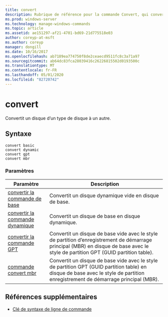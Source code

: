 ```yaml
---
title: convert
description: Rubrique de référence pour la commande Convert, qui convertit un disque d’un type de disque à un autre.
ms.prod: windows-server
ms.technology: manage-windows-commands
ms.topic: article
ms.assetid: ae151297-af21-4701-bd69-21d775518e03
author: coreyp-at-msft
ms.author: coreyp
manager: dongill
ms.date: 10/16/2017
ms.openlocfilehash: ab7189ea774750f8de2ceaecd9511fc8c3a71a97
ms.sourcegitcommit: ab64dc83fca28039416c26226815502d0193500c
ms.translationtype: MT
ms.contentlocale: fr-FR
ms.lasthandoff: 05/01/2020
ms.locfileid: "82720742"
---
```

# <a name="convert"></a>convert

Convertit un disque d’un type de disque à un autre.

## <a name="syntax"></a>Syntaxe

```
convert basic
convert dynamic
convert gpt
convert mbr
```

### <a name="parameters"></a>Paramètres

| Paramètre | Description |
| --------- | ----------- |
| [convertir la commande de base](convert-basic.md) | Convertit un disque dynamique vide en disque de base. |
| [convertir la commande dynamique](convert-dynamic.md) | Convertit un disque de base en disque dynamique. |
| [convertir la commande GPT](convert-gpt.md) | Convertit un disque de base vide avec le style de partition d’enregistrement de démarrage principal (MBR) en disque de base avec le style de partition GPT (GUID partition table). |
| [commande convert mbr](convert-mbr.md) | Convertit un disque de base vide avec le style de partition GPT (GUID partition table) en disque de base avec le style de partition enregistrement de démarrage principal (MBR). |

## <a name="additional-references"></a>Références supplémentaires

- [Clé de syntaxe de ligne de commande](command-line-syntax-key.md)
